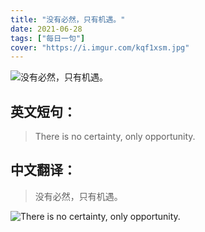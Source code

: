 ```yaml
---
title: "没有必然，只有机遇。"
date: 2021-06-28
tags: ["每日一句"]
cover: "https://i.imgur.com/kqf1xsm.jpg"
---
```


![没有必然，只有机遇。](https://i.imgur.com/tuQusBK.jpg)

## 英文短句：
> There is no certainty, only opportunity. 

<!--more-->

## 中文翻译：
> 没有必然，只有机遇。

![There is no certainty, only opportunity. ](https://i.imgur.com/SglPd2v.jpg)

